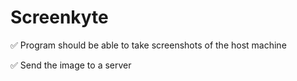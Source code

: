 # Screenkyte
✅ Program should be able to take screenshots of the host machine

✅ Send the image to a server
